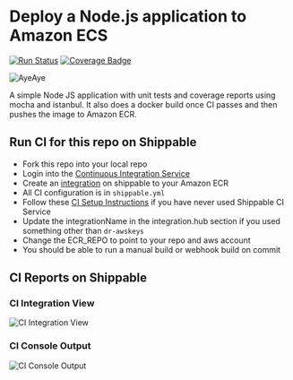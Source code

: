 # Deploy a Node.js application to Amazon ECS

[![Run Status](https://api.shippable.com/projects/58fa52452ddacd090043d8a2/badge?branch=master)](https://app.shippable.com/github/devops-recipes/deploy-ecs-multi-env) [![Coverage Badge](https://api.shippable.com/projects/58fa52452ddacd090043d8a2/coverageBadge?branch=master)](https://app.shippable.com/github/devops-recipes/deploy-ecs-multi-env)

![AyeAye](https://github.com/devops-recipes/deploy-ecs-multi-env/blob/master/public/resources/images/captain.png)

A simple Node JS application with unit tests and coverage reports using mocha and istanbul. It also does a docker build once CI passes and then pushes the image to Amazon ECR.

## Run CI for this repo on Shippable
* Fork this repo into your local repo
* Login into the [Continuous Integration Service](wwww.shippable.com)
* Create an [integration](http://docs.shippable.com/platform/integration/aws-keys/) on shippable to your Amazon ECR
* All CI configuration is in `shippable.yml`
* Follow these [CI Setup Instructions](http://docs.shippable.com/ci/runFirstBuild/) if you have never used Shippable CI Service
* Update the integrationName in the integration.hub section if you used something other than `dr-awskeys`
* Change the ECR_REPO to point to your repo and aws account
* You should be able to run a manual build or webhook build on commit

## CI Reports on Shippable

### CI Integration View
![CI Integration View](https://github.com/devops-recipes/deploy-ecs-multi-env/blob/master/public/resources/images/integration-creation.png)

### CI Console Output
![CI Console Output](https://github.com/devops-recipes/deploy-ecs-multi-env/blob/master/public/resources/images/console.jpg)
